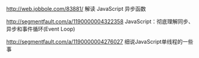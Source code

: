 
http://web.jobbole.com/83881/ 解读 JavaScript 异步函数

http://segmentfault.com/a/1190000004322358 JavaScript：彻底理解同步、异步和事件循环(Event Loop)

http://segmentfault.com/a/1190000004276027 细说JavaScript单线程的一些事
